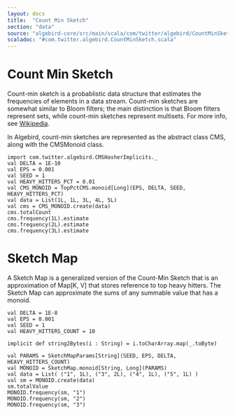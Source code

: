 ```yaml
---
layout: docs
title:  "Count Min Sketch"
section: "data"
source: "algebird-core/src/main/scala/com/twitter/algebird/CountMinSketch.scala"
scaladoc: "#com.twitter.algebird.CountMinSketch.scala"
---
```


# Count Min Sketch

Count-min sketch is a probablistic data structure that estimates the frequencies of elements in a data stream. Count-min sketches are somewhat similar to Bloom filters; the main distinction is that Bloom filters represent sets, while count-min sketches represent multisets. For more info, see [Wikipedia](https://en.wikipedia.org/wiki/Count%E2%80%93min_sketch).

In Algebird, count-min sketches are represented as the abstract class CMS, along with the CMSMonoid class.

```tut:book
import com.twitter.algebird.CMSHasherImplicits._
val DELTA = 1E-10
val EPS = 0.001
val SEED = 1
val HEAVY_HITTERS_PCT = 0.01
val CMS_MONOID = TopPctCMS.monoid[Long](EPS, DELTA, SEED, HEAVY_HITTERS_PCT)
val data = List(1L, 1L, 3L, 4L, 5L)
val cms = CMS_MONOID.create(data)
cms.totalCount
cms.frequency(1L).estimate
cms.frequency(2L).estimate
cms.frequency(3L).estimate
```

# Sketch Map

A Sketch Map is a generalized version of the Count-Min Sketch that is an approximation of Map[K, V] that stores reference to top heavy hitters. The Sketch Map can approximate the sums of any summable value that has a monoid.

```tut:book
val DELTA = 1E-8
val EPS = 0.001
val SEED = 1
val HEAVY_HITTERS_COUNT = 10

implicit def string2Bytes(i : String) = i.toCharArray.map(_.toByte)

val PARAMS = SketchMapParams[String](SEED, EPS, DELTA, HEAVY_HITTERS_COUNT)
val MONOID = SketchMap.monoid[String, Long](PARAMS)
val data = List( ("1", 1L), ("3", 2L), ("4", 1L), ("5", 1L) )
val sm = MONOID.create(data)
sm.totalValue
MONOID.frequency(sm, "1")
MONOID.frequency(sm, "2")
MONOID.frequency(sm, "3")
```
